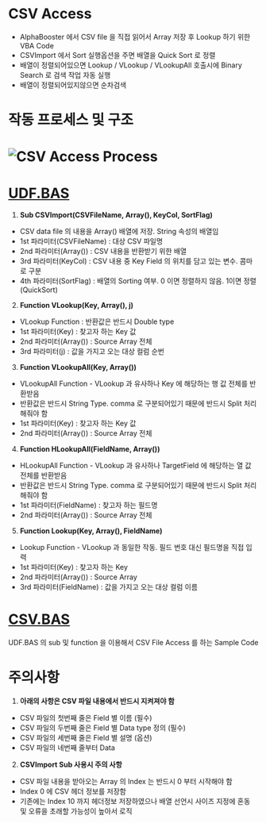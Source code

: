 # CSV Access

+ AlphaBooster 에서 CSV file 을 직접 읽어서 Array 저장 후 Lookup 하기 위한 VBA Code
+ CSVImport 에서 Sort 실행옵션을 주면 배열을 Quick Sort 로 정렬
+ 배열이 정렬되어있으면 Lookup / VLookup / VLookupAll 호출시에 Binary Search 로 검색 작업 자동 실행
+ 배열이 정렬되어있지않으면 순차검색


# 작동 프로세스 및 구조
# ![CSV Access Process](https://raw.githubusercontent.com/MillimanKorea/CSVAccess/master/CSVAccess.png)

# [UDF.BAS](https://github.com/MillimanKorea/VBAUtils/blob/master/UDF.bas)


1. **Sub CSVImport(CSVFileName, Array(), KeyCol, SortFlag)**
 + CSV data file 의 내용을 Array() 배열에 저장. String 속성의 배열임
 + 1st 파라미터(CSVFileName) : 대상 CSV 파일명
 + 2nd 파라미터(Array()) : CSV 내용을 반환받기 위한 배열
 + 3rd 파라미터(KeyCol) : CSV 내용 중 Key Field 의 위치를 담고 있는 변수. 콤마로 구분
 + 4th 파라미터(SortFlag) : 배열의 Sorting 여부. 0 이면 정렬하지 않음. 1이면 정렬(QuickSort)
 
2. **Function VLookup(Key, Array(), j)**
 + VLookup Function : 반환값은 반드시 Double type
 + 1st 파라미터(Key) : 찾고자 하는 Key 값
 + 2nd 파라미터(Array()) : Source Array 전체
 + 3rd 파라미터(j) : 값을 가지고 오는 대상 컬럼 순번

3. **Function VLookupAll(Key, Array())**
 + VLookupAll Function - VLookup 과 유사하나 Key 에 해당하는 행 값 전체를 반환받음
 + 반환값은 반드시 String Type. comma 로 구분되어있기 때문에 반드시 Split 처리해줘야 함
 + 1st 파라미터(Key) : 찾고자 하는 Key 값
 + 2nd 파라미터(Array()) : Source Array 전체

4. **Function HLookupAll(FieldName, Array())**
 + HLookupAll Function - VLookup 과 유사하나 TargetField 에 해당하는 열 값 전체를 반환받음
 + 반환값은 반드시 String Type. comma 로 구분되어있기 때문에 반드시 Split 처리해줘야 함
 + 1st 파라미터(FieldName) : 찾고자 하는 필드명
 + 2nd 파라미터(Array()) : Source Array 전체

5. **Function Lookup(Key, Array(), FieldName)**
 + Lookup Function - VLookup 과 동일한 작동. 필드 번호 대신 필드명을 직접 입력
 + 1st 파라미터(Key) : 찾고자 하는 Key 
 + 2nd 파라미터(Array()) : Source Array 
 + 3rd 파라미터(FieldName) : 값을 가지고 오는 대상 컬럼 이름
 

# [CSV.BAS](https://github.com/MillimanKorea/VBAUtils/blob/master/CSV.bas)
UDF.BAS 의 sub 및 function 을 이용해서 CSV File Access 를 하는 Sample Code


# 주의사항

1. **아래의 사항은 CSV 파일 내용에서 반드시 지켜져야 함**
+ CSV 파일의 첫번째 줄은 Field 별 이름 (필수)
+ CSV 파일의 두번째 줄은 Field 별 Data type 정의 (필수)
+ CSV 파일의 세번째 줄은 Field 별 설명 (옵션)
+ CSV 파일의 네번째 줄부터 Data
2. **CSVImport Sub 사용시 주의 사항**
+ CSV 파일 내용을 받아오는 Array 의 Index 는 반드시 0 부터 시작해야 함
+ Index 0 에 CSV 헤더 정보를 저장함
+ 기존에는 Index 10 까지 헤더정보 저장하였으나 배열 선언시 사이즈 지정에 혼동 및 오류을 초래할 가능성이 높아서 로직 


